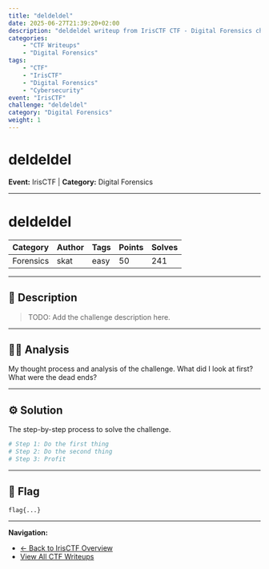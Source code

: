 ```yaml
---
title: "deldeldel"
date: 2025-06-27T21:39:20+02:00
description: "deldeldel writeup from IrisCTF CTF - Digital Forensics challenge"
categories:
    - "CTF Writeups"
    - "Digital Forensics"
tags:
    - "CTF"
    - "IrisCTF"
    - "Digital Forensics"
    - "Cybersecurity"
event: "IrisCTF"
challenge: "deldeldel"
category: "Digital Forensics"
weight: 1
---
```


# deldeldel

**Event:** IrisCTF | **Category:** Digital Forensics

---




# deldeldel

| Category | Author | Tags | Points | Solves |
| :--- | :--- | :--- | :--- | :--- |
| Forensics | skat | easy | 50 | 241 |

---

## 📖 Description

> TODO: Add the challenge description here.

---

## 🕵️‍♂️ Analysis

My thought process and analysis of the challenge. What did I look at first? What were the dead ends?

---

## ⚙️ Solution

The step-by-step process to solve the challenge.

```bash
# Step 1: Do the first thing
# Step 2: Do the second thing
# Step 3: Profit
```

---

## 🏁 Flag

```
flag{...}
```

---

**Navigation:**
- [← Back to IrisCTF Overview](/ctf/irisctf/)
- [View All CTF Writeups](/ctf/)
